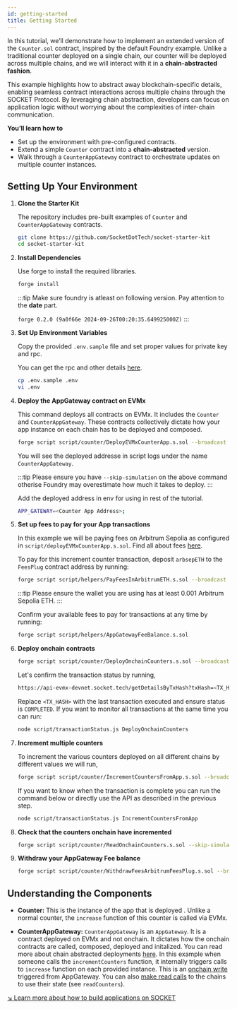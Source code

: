 ```yaml
---
id: getting-started
title: Getting Started
---
```


In this tutorial, we’ll demonstrate how to implement an extended version of the `Counter.sol` contract, inspired by the default Foundry example. Unlike a traditional counter deployed on a single chain, our counter will be deployed across multiple chains, and we will interact with it in a **chain-abstracted fashion**.

This example highlights how to abstract away blockchain-specific details, enabling seamless contract interactions across multiple chains through the SOCKET Protocol. By leveraging chain abstraction, developers can focus on application logic without worrying about the complexities of inter-chain communication.

**You’ll learn how to**

- Set up the environment with pre-configured contracts.
- Extend a simple `Counter` contract into a **chain-abstracted** version.
- Walk through a `CounterAppGateway` contract to orchestrate updates on multiple counter instances.

## Setting Up Your Environment

1. **Clone the Starter Kit**

   The repository includes pre-built examples of `Counter` and `CounterAppGateway` contracts.

   ```bash
   git clone https://github.com/SocketDotTech/socket-starter-kit
   cd socket-starter-kit
   ```

1. **Install Dependencies**

   Use forge to install the required libraries.

   ```bash
   forge install
   ```

   :::tip
   Make sure foundry is atleast on following version. Pay attention to the **date** part.

   `forge 0.2.0 (9a0f66e 2024-09-26T00:20:35.649925000Z)`
   :::

1. **Set Up Environment Variables**

   Copy the provided `.env.sample` file and set proper values for private key and rpc.

   You can get the rpc and other details [here](/chain-information).

   ```bash
   cp .env.sample .env
   vi .env
   ```

1. **Deploy the AppGateway contract on EVMx**

   This command deploys all contracts on EVMx. It includes the `Counter` and `CounterAppGateway`. These contracts collectively dictate how your app instance on each chain has to be deployed and composed.

   ```bash
   forge script script/counter/DeployEVMxCounterApp.s.sol --broadcast --skip-simulation --legacy --with-gas-price 0
   ```

   You will see the deployed addresse in script logs under the name `CounterAppGateway`.

   :::tip
   Please ensure you have `--skip-simulation` on the above command otherise Foundry may overestimate how much it takes to deploy.
   :::

   Add the deployed address in env for using in rest of the tutorial.

   ```bash
   APP_GATEWAY=<Counter App Address>;
   ```

1. **Set up fees to pay for your App transactions**

   In this example we will be paying fees on Arbitrum Sepolia as configured in `script/deployEVMxCounterApp.s.sol`. Find all about fees [here](/fees).

   To pay for this increment counter transaction, deposit `arbsepETH` to the `FeesPlug` contract address by running:

   ```bash
   forge script script/helpers/PayFeesInArbitrumETH.s.sol --broadcast  --skip-simulation
   ```

   :::tip
   Please ensure the wallet you are using has at least 0.001 Arbitrum Sepolia ETH.
   :::

   Confirm your available fees to pay for transactions at any time by running:

   ```bash
   forge script script/helpers/AppGatewayFeeBalance.s.sol
   ```

1. **Deploy onchain contracts**

   ```bash
   forge script script/counter/DeployOnchainCounters.s.sol --broadcast --skip-simulation --legacy --with-gas-price 0
   ```

   Let's confirm the transaction status by running,

   ```bash
   https://api-evmx-devnet.socket.tech/getDetailsByTxHash?txHash=<TX_HASH>
   ```

   Replace `<TX_HASH>` with the last transaction executed and ensure status is `COMPLETED`. If you want to monitor all transactions at the same time you can run:

   ```bash
   node script/transactionStatus.js DeployOnchainCounters
   ```

1. **Increment multiple counters**

   To increment the various counters deployed on all different chains by different values we will run,

   ```bash
   forge script script/counter/IncrementCountersFromApp.s.sol --broadcast --skip-simulation --legacy --with-gas-price 0
   ```

   If you want to know when the transaction is complete you can run the command below or directly use the API as described in the previous step.

   ```bash
   node script/transactionStatus.js IncrementCountersFromApp
   ```

1. **Check that the counters onchain have incremented**

   ```bash
   forge script script/counter/ReadOnchainCounters.s.sol --skip-simulation
   ```

1. **Withdraw your AppGateway Fee balance**

    ```bash
    forge script script/counter/WithdrawFeesArbitrumFeesPlug.s.sol --broadcast --skip-simulation --legacy --with-gas-price 0
    ```

## Understanding the Components

- **Counter:** This is the instance of the app that is deployed . Unlike a normal counter, the `increase` function of this counter is called via EVMx.

- **CounterAppGateway:** `CounterAppGateway` is an `AppGateway`. It is a contract deployed on EVMx and not onchain. It dictates how the onchain contracts are called, composed, deployed and initalized. You can read more about chain abstracted deployments [here](/deploy). In this example when someone calls the `incrementCounters` function, it internally triggers calls to `increase` function on each provided instance. This is an [onchain write](/call-contracts) triggered from AppGateway. You can also [make read calls](/read) to the chains to use their state (see `readCounters`).

[↘ Learn more about how to build applications on SOCKET](/writing-apps#architecture-overview)
